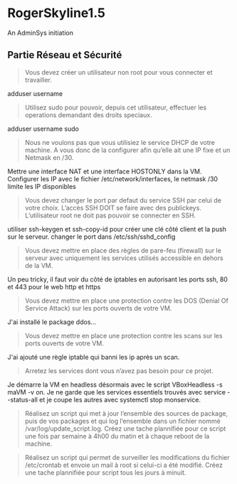 # RogerSkyline1.5
An AdminSys initiation

## Partie Réseau et Sécurité

> Vous devez créer un utilisateur non root pour vous connecter et travailler.

adduser username

> Utilisez sudo pour pouvoir, depuis cet utilisateur, effectuer les operations demandant des droits speciaux.

adduser username sudo

> Nous ne voulons pas que vous utilisiez le service DHCP de votre machine. A vous donc de la configurer afin qu’elle ait une IP fixe et un Netmask en /30.

Mettre une interface NAT et une interface HOSTONLY dans la VM. Configurer les IP avec le fichier /etc/network/interfaces, le netmask /30 limite les IP disponibles

> Vous devez changer le port par defaut du service SSH par celui de votre choix. L’accès SSH DOIT se faire avec des publickeys. L’utilisateur root ne doit pas pouvoir se connecter en SSH.

utiliser ssh-keygen et ssh-copy-id pour créer une clé côté client et la push sur le serveur. changer le port dans /etc/ssh/sshd_config

> Vous devez mettre en place des règles de pare-feu (firewall) sur le serveur avec uniquement les services utilisés accessible en dehors de la VM.

Un peu tricky, il faut voir du côté de iptables en autorisant les ports ssh, 80 et 443 pour le web http et https

> Vous devez mettre en place une protection contre les DOS (Denial Of Service Attack) sur les ports ouverts de votre VM.

J'ai installé le package ddos...

> Vous devez mettre en place une protection contre les scans sur les ports ouverts de votre VM.

J'ai ajouté une règle iptable qui banni les ip après un scan.

> Arretez les services dont vous n’avez pas besoin pour ce projet.

Je démarre la VM en headless désormais avec le script VBoxHeadless -s maVM -v on. Je ne garde que les services essentiels trouvés avec service --status-all et je coupe les autres avec systemctl stop monservice.

> Réalisez un script qui met à jour l’ensemble des sources de package, puis de vos packages et qui log l’ensemble dans un fichier nommé /var/log/update_script.log. Créez une tache plannifiée pour ce script une fois par semaine à 4h00 du matin et à chaque reboot de la machine.

> Réalisez un script qui permet de surveiller les modifications du fichier /etc/crontab et envoie un mail à root si celui-ci a été modifié. Créez une tache plannifiée pour script tous les jours à minuit.
